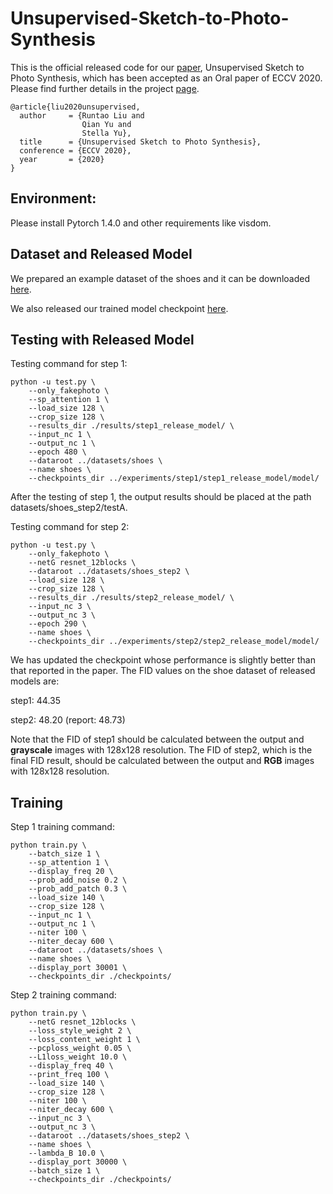 # Unsupervised-Sketch-to-Photo-Synthesis
This is the official released code for our [paper](https://www1.icsi.berkeley.edu/~stellayu/publication/doc/2020sketchECCV.pdf), Unsupervised Sketch to Photo Synthesis, which has been accepted as an Oral paper of ECCV 2020. Please find further details in the project [page](http://sketch.icsi.berkeley.edu/).

	@article{liu2020unsupervised,
	  author     = {Runtao Liu and
                    Qian Yu and
                    Stella Yu},
	  title      = {Unsupervised Sketch to Photo Synthesis},
	  conference = {ECCV 2020},
	  year       = {2020}
	}

## Environment: 

Please install Pytorch 1.4.0 and other requirements like visdom.

## Dataset and Released Model

We prepared an example dataset of the shoes and it can be downloaded [here](https://drive.google.com/file/d/1ybxtl_843n8uMCgfuVE6PImD40GjX6-R/view?usp=sharing). 

We also released our trained model checkpoint [here](https://drive.google.com/file/d/1fh81dYmhnodqhk_eCA8njAH1rLXIJw_V/view?usp=sharing).

## Testing with Released Model

Testing command for step 1:

    python -u test.py \
        --only_fakephoto \
        --sp_attention 1 \
        --load_size 128 \
        --crop_size 128 \
        --results_dir ./results/step1_release_model/ \
        --input_nc 1 \
        --output_nc 1 \
        --epoch 480 \
        --dataroot ../datasets/shoes \
        --name shoes \
        --checkpoints_dir ../experiments/step1/step1_release_model/model/

After the testing of step 1, the output results should be placed at the path datasets/shoes\_step2/testA.

Testing command for step 2:

    python -u test.py \
        --only_fakephoto \
        --netG resnet_12blocks \
        --dataroot ../datasets/shoes_step2 \
        --load_size 128 \
        --crop_size 128 \
        --results_dir ./results/step2_release_model/ \
        --input_nc 3 \
        --output_nc 3 \
        --epoch 290 \
        --name shoes \
        --checkpoints_dir ../experiments/step2/step2_release_model/model/

We has updated the checkpoint whose performance is slightly better than that reported in the paper. The FID values on the shoe dataset of released models are:

step1: 44.35 

step2: 48.20 (report: 48.73)

Note that the FID of step1 should be calculated between the output and **grayscale** images with 128x128 resolution.
The FID of step2, which is the final FID result, should be calculated between the output and **RGB** images with 128x128 resolution.

## Training

Step 1 training command: 

    python train.py \
        --batch_size 1 \
        --sp_attention 1 \
        --display_freq 20 \
        --prob_add_noise 0.2 \
        --prob_add_patch 0.3 \
        --load_size 140 \
        --crop_size 128 \
        --input_nc 1 \
        --output_nc 1 \
        --niter 100 \
        --niter_decay 600 \
        --dataroot ../datasets/shoes \
        --name shoes \
        --display_port 30001 \
        --checkpoints_dir ./checkpoints/

Step 2 training command:

    python train.py \
        --netG resnet_12blocks \
        --loss_style_weight 2 \
        --loss_content_weight 1 \
        --pcploss_weight 0.05 \
        --L1loss_weight 10.0 \
        --display_freq 40 \
        --print_freq 100 \
        --load_size 140 \
        --crop_size 128 \
        --niter 100 \
        --niter_decay 600 \
        --input_nc 3 \
        --output_nc 3 \
        --dataroot ../datasets/shoes_step2 \
        --name shoes \
        --lambda_B 10.0 \
        --display_port 30000 \
        --batch_size 1 \
        --checkpoints_dir ./checkpoints/

